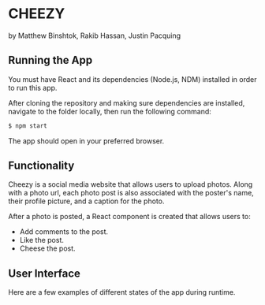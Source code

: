 # CHEEZY

by Matthew Binshtok, Rakib Hassan, Justin Pacquing

## Running the App

You must have React and its dependencies (Node.js, NDM) installed in order to run this app.

After cloning the repository and making sure dependencies are installed, navigate to the folder locally, then run the following command:

```bash
$ npm start
```
The app should open in your preferred browser.


## Functionality

Cheezy is a social media website that allows users to upload photos.
Along with a photo url, each photo post is also associated with the poster's name, their profile picture, and a caption for the photo.

After a photo is posted, a React component is created that allows users to:
- Add comments to the post.
- Like the post.
- Cheese the post.


## User Interface

Here are a few examples of different states of the app during runtime.
